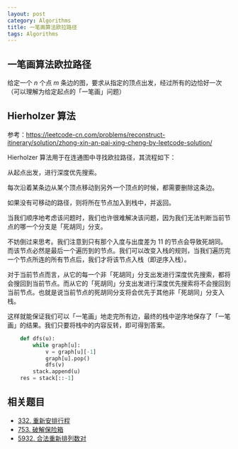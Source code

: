 ```yaml
---
layout: post
category: Algorithms
title: 一笔画算法欧拉路径
tags: Algorithms
---
```


## 一笔画算法欧拉路径

给定一个 *n* 个点 *m* 条边的图，要求从指定的顶点出发，经过所有的边恰好一次（可以理解为给定起点的「一笔画」问题）



## Hierholzer 算法

参考：https://leetcode-cn.com/problems/reconstruct-itinerary/solution/zhong-xin-an-pai-xing-cheng-by-leetcode-solution/

Hierholzer 算法用于在连通图中寻找欧拉路径，其流程如下：

从起点出发，进行深度优先搜索。

每次沿着某条边从某个顶点移动到另外一个顶点的时候，都需要删除这条边。

如果没有可移动的路径，则将所在节点加入到栈中，并返回。

当我们顺序地考虑该问题时，我们也许很难解决该问题，因为我们无法判断当前节点的哪一个分支是「死胡同」分支。

不妨倒过来思考。我们注意到只有那个入度与出度差为 11 的节点会导致死胡同。而该节点必然是最后一个遍历到的节点。我们可以改变入栈的规则，当我们遍历完一个节点所连的所有节点后，我们才将该节点入栈（即逆序入栈）。

对于当前节点而言，从它的每一个非「死胡同」分支出发进行深度优先搜索，都将会搜回到当前节点。而从它的「死胡同」分支出发进行深度优先搜索将不会搜回到当前节点。也就是说当前节点的死胡同分支将会优先于其他非「死胡同」分支入栈。

这样就能保证我们可以「一笔画」地走完所有边，最终的栈中逆序地保存了「一笔画」的结果。我们只要将栈中的内容反转，即可得到答案。





```python
    def dfs(u):
        while graph[u]:
            v = graph[u][-1]
            graph[u].pop()
            dfs(v)
        stack.append(u)
    res = stack[::-1]
```



## 相关题目

- [332. 重新安排行程](https://leetcode-cn.com/problems/reconstruct-itinerary/)
- [753. 破解保险箱](https://leetcode-cn.com/problems/cracking-the-safe/)
- [5932. 合法重新排列数对](https://leetcode-cn.com/problems/valid-arrangement-of-pairs/)

